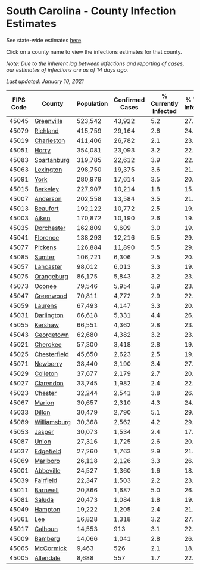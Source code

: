 # South Carolina - County Infection Estimates

See state-wide estimates [here](/infections/us-sc).

Click on a county name to view the infections estimates for that county.

*Note: Due to the inherent lag between infections and reporting of cases, our estimates of infections are as of 14 days ago.*

*Last updated: January 10, 2021*

|   FIPS Code |                       County |   Population |   Confirmed Cases |   % Currently Infected |   % Total Infected |
|-------------|------------------------------|--------------|-------------------|------------------------|--------------------|
|       45045 |     [Greenville](greenville) |      523,542 |            43,922 |                    5.2 |               27.4 |
|       45079 |         [Richland](richland) |      415,759 |            29,164 |                    2.6 |               24.3 |
|       45019 |     [Charleston](charleston) |      411,406 |            26,782 |                    2.1 |               23.8 |
|       45051 |               [Horry](horry) |      354,081 |            23,093 |                    3.2 |               22.6 |
|       45083 |   [Spartanburg](spartanburg) |      319,785 |            22,612 |                    3.9 |               22.7 |
|       45063 |       [Lexington](lexington) |      298,750 |            19,375 |                    3.6 |               21.4 |
|       45091 |                 [York](york) |      280,979 |            17,614 |                    3.5 |               20.1 |
|       45015 |         [Berkeley](berkeley) |      227,907 |            10,214 |                    1.8 |               15.9 |
|       45007 |         [Anderson](anderson) |      202,558 |            13,584 |                    3.5 |               21.6 |
|       45013 |         [Beaufort](beaufort) |      192,122 |            10,772 |                    2.5 |               19.8 |
|       45003 |               [Aiken](aiken) |      170,872 |            10,190 |                    2.6 |               19.0 |
|       45035 |     [Dorchester](dorchester) |      162,809 |             9,609 |                    3.0 |               19.7 |
|       45041 |         [Florence](florence) |      138,293 |            12,216 |                    5.5 |               29.5 |
|       45077 |           [Pickens](pickens) |      126,884 |            11,890 |                    5.5 |               29.5 |
|       45085 |             [Sumter](sumter) |      106,721 |             6,306 |                    2.5 |               20.9 |
|       45057 |       [Lancaster](lancaster) |       98,012 |             6,013 |                    3.3 |               19.9 |
|       45075 |     [Orangeburg](orangeburg) |       86,175 |             5,843 |                    3.2 |               23.8 |
|       45073 |             [Oconee](oconee) |       79,546 |             5,954 |                    3.9 |               23.3 |
|       45047 |       [Greenwood](greenwood) |       70,811 |             4,772 |                    2.9 |               22.7 |
|       45059 |           [Laurens](laurens) |       67,493 |             4,147 |                    3.3 |               20.6 |
|       45031 |     [Darlington](darlington) |       66,618 |             5,331 |                    4.4 |               26.1 |
|       45055 |           [Kershaw](kershaw) |       66,551 |             4,362 |                    2.8 |               23.5 |
|       45043 |     [Georgetown](georgetown) |       62,680 |             4,382 |                    3.2 |               23.8 |
|       45021 |         [Cherokee](cherokee) |       57,300 |             3,418 |                    2.8 |               19.2 |
|       45025 | [Chesterfield](chesterfield) |       45,650 |             2,623 |                    2.5 |               19.4 |
|       45071 |         [Newberry](newberry) |       38,440 |             3,190 |                    3.4 |               27.4 |
|       45029 |         [Colleton](colleton) |       37,677 |             2,179 |                    2.7 |               20.1 |
|       45027 |       [Clarendon](clarendon) |       33,745 |             1,982 |                    2.4 |               22.1 |
|       45023 |           [Chester](chester) |       32,244 |             2,541 |                    3.8 |               26.2 |
|       45067 |             [Marion](marion) |       30,657 |             2,310 |                    4.3 |               24.3 |
|       45033 |             [Dillon](dillon) |       30,479 |             2,790 |                    5.1 |               29.4 |
|       45089 | [Williamsburg](williamsburg) |       30,368 |             2,562 |                    4.2 |               29.0 |
|       45053 |             [Jasper](jasper) |       30,073 |             1,534 |                    2.4 |               17.8 |
|       45087 |               [Union](union) |       27,316 |             1,725 |                    2.6 |               20.6 |
|       45037 |       [Edgefield](edgefield) |       27,260 |             1,763 |                    2.9 |               21.2 |
|       45069 |         [Marlboro](marlboro) |       26,118 |             2,126 |                    3.3 |               26.9 |
|       45001 |       [Abbeville](abbeville) |       24,527 |             1,360 |                    1.6 |               18.6 |
|       45039 |       [Fairfield](fairfield) |       22,347 |             1,503 |                    2.2 |               23.3 |
|       45011 |         [Barnwell](barnwell) |       20,866 |             1,687 |                    5.0 |               26.5 |
|       45081 |             [Saluda](saluda) |       20,473 |             1,084 |                    1.8 |               19.2 |
|       45049 |           [Hampton](hampton) |       19,222 |             1,205 |                    2.4 |               21.7 |
|       45061 |                   [Lee](lee) |       16,828 |             1,318 |                    3.2 |               27.9 |
|       45017 |           [Calhoun](calhoun) |       14,553 |               913 |                    3.1 |               22.0 |
|       45009 |           [Bamberg](bamberg) |       14,066 |             1,041 |                    2.8 |               26.9 |
|       45065 |       [McCormick](mccormick) |        9,463 |               526 |                    2.1 |               18.0 |
|       45005 |       [Allendale](allendale) |        8,688 |               557 |                    1.7 |               22.9 |